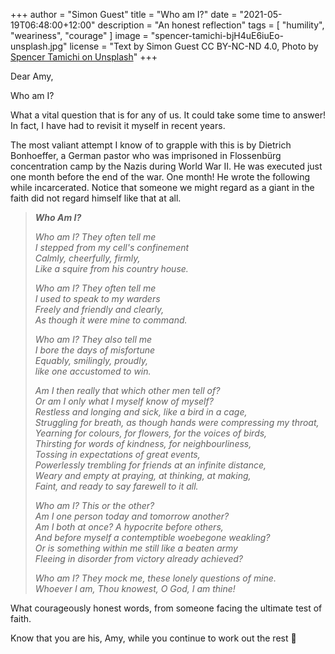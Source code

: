 +++
author = "Simon Guest"
title = "Who am I?"
date = "2021-05-19T06:48:00+12:00"
description = "An honest reflection"
tags = [ "humility", "weariness", "courage" ]
image = "spencer-tamichi-bjH4uE6iuEo-unsplash.jpg"
license = "Text by Simon Guest CC BY-NC-ND 4.0, Photo by [Spencer Tamichi on Unsplash](https://unsplash.com/photos/bjH4uE6iuEo)"
+++

Dear Amy,

Who am I?

What a vital question that is for any of us. It could take some time to answer! In fact, I have had to revisit it myself in recent years.

The most valiant attempt I know of to grapple with this is by Dietrich Bonhoeffer, a German pastor who was imprisoned in Flossenbürg concentration camp by the Nazis during World War II. He was executed just one month before the end of the war. One month! He wrote the following while incarcerated. Notice that someone we might regard as a giant in the faith did not regard himself like that at all.

> ***Who Am I?***
>
> *Who am I? They often tell me*  
> *I stepped from my cell's confinement*  
> *Calmly, cheerfully, firmly,*  
> *Like a squire from his country house.*  
>
> *Who am I? They often tell me*  
> *I used to speak to my warders*  
> *Freely and friendly and clearly,*  
> *As though it were mine to command.*  
>
> *Who am I? They also tell me*  
> *I bore the days of misfortune*  
> *Equably, smilingly, proudly,*  
> *like one accustomed to win.*  
>
> *Am I then really that which other men tell of?*  
> *Or am I only what I myself know of myself?*  
> *Restless and longing and sick, like a bird in a cage,*  
> *Struggling for breath, as though hands were compressing my throat,*  
> *Yearning for colours, for flowers, for the voices of birds,*  
> *Thirsting for words of kindness, for neighbourliness,*  
> *Tossing in expectations of great events,*  
> *Powerlessly trembling for friends at an infinite distance,*  
> *Weary and empty at praying, at thinking, at making,*  
> *Faint, and ready to say farewell to it all.*  
>
> *Who am I? This or the other?*  
> *Am I one person today and tomorrow another?*  
> *Am I both at once? A hypocrite before others,*  
> *And before myself a contemptible woebegone weakling?*  
> *Or is something within me still like a beaten army*  
> *Fleeing in disorder from victory already achieved?*  
>
> *Who am I? They mock me, these lonely questions of mine.*  
> *Whoever I am, Thou knowest, O God, I am thine!*  

What courageously honest words, from someone facing the ultimate test of faith.

Know that you are his, Amy, while you continue to work out the rest 🙏
